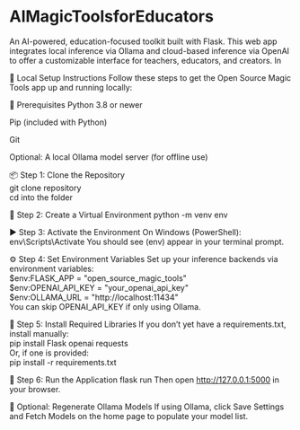 # AIMagicToolsforEducators
An AI-powered, education-focused toolkit built with Flask. This web app integrates local inference via Ollama and cloud-based inference via OpenAI to offer a customizable interface for teachers, educators, and creators. In

🧪 Local Setup Instructions
Follow these steps to get the Open Source Magic Tools app up and running locally:

🔧 Prerequisites
Python 3.8 or newer

Pip (included with Python)

Git

Optional: A local Ollama model server (for offline use)

📦 Step 1: Clone the Repository\
git clone repository\
cd into the folder

🧰 Step 2: Create a Virtual Environment
python -m venv env

▶️ Step 3: Activate the Environment
On Windows (PowerShell):
env\Scripts\Activate
You should see (env) appear in your terminal prompt.

⚙️ Step 4: Set Environment Variables
Set up your inference backends via environment variables:\
$env:FLASK_APP = "open_source_magic_tools"\
$env:OPENAI_API_KEY = "your_openai_api_key"\
$env:OLLAMA_URL = "http://localhost:11434" \
You can skip OPENAI_API_KEY if only using Ollama.

🚀 Step 5: Install Required Libraries
If you don’t yet have a requirements.txt, install manually:\
pip install Flask openai requests\
Or, if one is provided:\
pip install -r requirements.txt

🏃 Step 6: Run the Application
flask run
Then open http://127.0.0.1:5000 in your browser.

🔄 Optional: Regenerate Ollama Models
If using Ollama, click Save Settings and Fetch Models on the home page to populate your model list.

